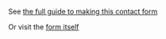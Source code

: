 See [the full guide to making this contact form](https://gist.github.com/stevecondylios/e819a296167a31578d82fac881963789)

Or visit the [form itself](http://stbd.herokuapp.com/)
